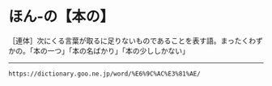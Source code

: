 # ほん‐の【本の】

［連体］次にくる言葉が取るに足りないものであることを表す語。まったくわずかの。「本の一つ」「本の名ばかり」「本の少ししかない」

---
`https://dictionary.goo.ne.jp/word/%E6%9C%AC%E3%81%AE/`